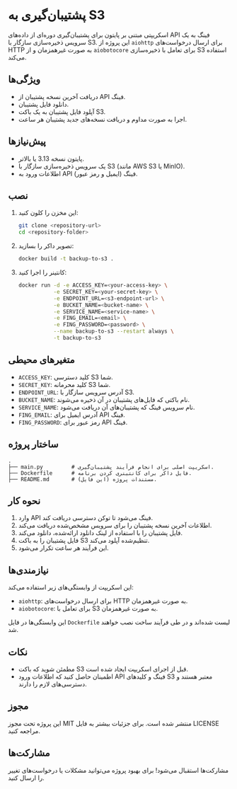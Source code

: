 # پشتیبان‌گیری به S3

اسکریپتی مبتنی بر پایتون برای پشتیبان‌گیری دوره‌ای از داده‌های API فینگ به یک سرویس ذخیره‌سازی سازگار با S3. این پروژه از `aiohttp` برای ارسال درخواست‌های HTTP به صورت غیرهمزمان و از `aiobotocore` برای تعامل با ذخیره‌سازی S3 استفاده می‌کند.

## ویژگی‌ها

- دریافت آخرین نسخه پشتیبان از API فینگ.
- دانلود فایل پشتیبان.
- آپلود فایل پشتیبان به یک باکت S3.
- اجرا به صورت مداوم و دریافت نسخه‌های جدید پشتیبان هر ساعت.

## پیش‌نیازها

- پایتون نسخه 3.13 یا بالاتر.
- یک سرویس ذخیره‌سازی سازگار با S3 (مانند AWS S3 یا MinIO).
- اطلاعات ورود به API فینگ (ایمیل و رمز عبور).

## نصب

1. این مخزن را کلون کنید:
   ```bash
   git clone <repository-url>
   cd <repository-folder>
   ```

2. تصویر داکر را بسازید:
   ```bash
   docker build -t backup-to-s3 .
   ```

3. کانتینر را اجرا کنید:
   ```bash
   docker run -d -e ACCESS_KEY=<your-access-key> \
              -e SECRET_KEY=<your-secret-key> \
              -e ENDPOINT_URL=<s3-endpoint-url> \
              -e BUCKET_NAME=<bucket-name> \
              -e SERVICE_NAME=<service-name> \
              -e FING_EMAIL=<email> \
              -e FING_PASSWORD=<password> \
              --name backup-to-s3 --restart always \
              -t backup-to-s3
   ```

## متغیرهای محیطی

- `ACCESS_KEY`: کلید دسترسی S3 شما.
- `SECRET_KEY`: کلید محرمانه S3 شما.
- `ENDPOINT_URL`: آدرس سرویس سازگار با S3.
- `BUCKET_NAME`: نام باکتی که فایل‌های پشتیبان در آن ذخیره می‌شوند.
- `SERVICE_NAME`: نام سرویس فینگ که پشتیبان‌های آن دریافت می‌شود.
- `FING_EMAIL`: آدرس ایمیل برای API فینگ.
- `FING_PASSWORD`: رمز عبور برای API فینگ.

## ساختار پروژه

```
.
├── main.py         # اسکریپت اصلی برای انجام فرآیند پشتیبان‌گیری.
├── Dockerfile      # فایل داکر برای کانتینری کردن برنامه.
├── README.md       # مستندات پروژه (این فایل).
```

## نحوه کار

1. وارد API فینگ می‌شود تا توکن دسترسی دریافت کند.
2. اطلاعات آخرین نسخه پشتیبان را برای سرویس مشخص‌شده دریافت می‌کند.
3. فایل پشتیبان را با استفاده از لینک دانلود ارائه‌شده، دانلود می‌کند.
4. فایل پشتیبان را به باکت S3 تنظیم‌شده آپلود می‌کند.
5. این فرآیند هر ساعت تکرار می‌شود.

## نیازمندی‌ها

این اسکریپت از وابستگی‌های زیر استفاده می‌کند:

- `aiohttp`: برای ارسال درخواست‌های HTTP به صورت غیرهمزمان.
- `aiobotocore`: برای تعامل با S3 به صورت غیرهمزمان.

این وابستگی‌ها در فایل `Dockerfile` لیست شده‌اند و در طی فرآیند ساخت نصب خواهند شد.

## نکات

- مطمئن شوید که باکت S3 قبل از اجرای اسکریپت ایجاد شده است.
- اطمینان حاصل کنید که اطلاعات ورود API فینگ و کلیدهای S3 معتبر هستند و دسترسی‌های لازم را دارند.

## مجوز

این پروژه تحت مجوز MIT منتشر شده است. برای جزئیات بیشتر به فایل LICENSE مراجعه کنید.

## مشارکت‌ها

مشارکت‌ها استقبال می‌شود! برای بهبود پروژه می‌توانید مشکلات یا درخواست‌های تغییر را ارسال کنید.

